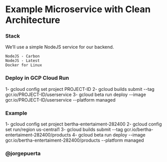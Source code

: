 # Example Microservice with Clean Architecture

### Stack
  We’ll use a simple NodeJS service for our backend.

    NodeJS - Carbon
    NodeJS - Latest
    Docker for Linux

### Deploy in GCP Cloud Run

1- gcloud config set project PROJECT-ID
2- gcloud builds submit --tag gcr.io/PROJECT-ID/userservice
3- gcloud beta run deploy --image gcr.io/PROJECT-ID/userservice --platform managed

### Example
1- gcloud config set project bertha-entertaiment-282400
2- gcloud config set run/region us-central1
3- gcloud builds submit --tag gcr.io/bertha-entertaiment-282400/products
4- gcloud beta run deploy --image gcr.io/bertha-entertaiment-282400/products --platform managed

### @jorgepuerta